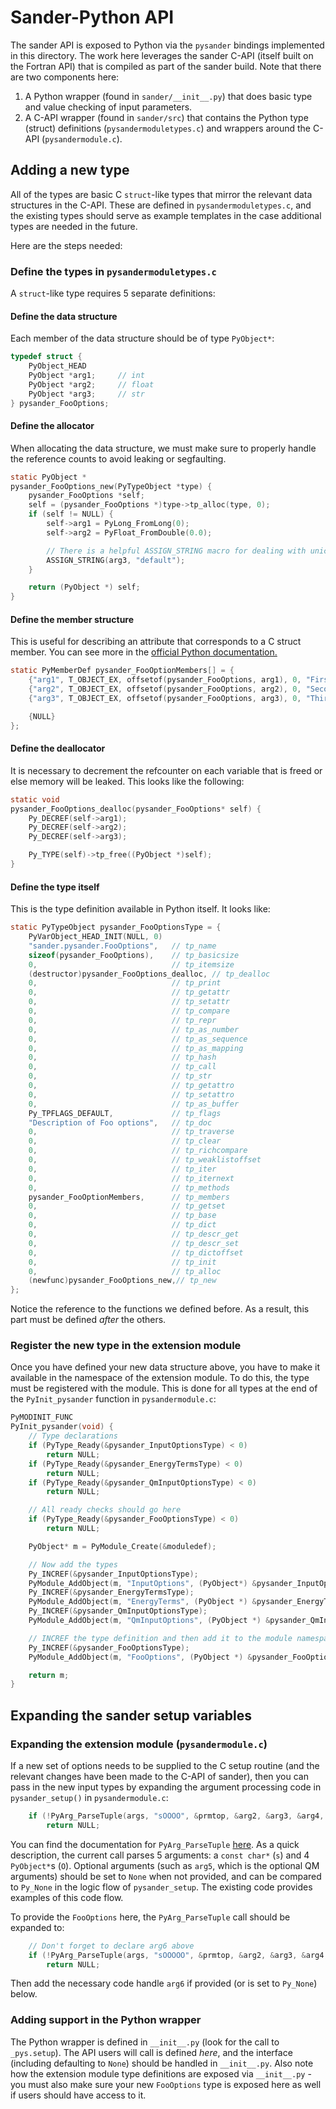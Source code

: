 # Sander-Python API

The sander API is exposed to Python via the `pysander` bindings implemented in this directory.
The work here leverages the sander C-API (itself built on the Fortran API) that is compiled as part of the sander build.
Note that there are two components here:

1. A Python wrapper (found in `sander/__init__.py`) that does basic type and value checking of input parameters.
1. A C-API wrapper (found in `sander/src`) that contains the Python type (struct) definitions (`pysandermoduletypes.c`) and wrappers around the C-API (`pysandermodule.c`).

## Adding a new type

All of the types are basic C `struct`-like types that mirror the relevant data structures in the C-API.
These are defined in `pysandermoduletypes.c`, and the existing types should serve as example templates in the case additional types are needed in the future.

Here are the steps needed:

### Define the types in `pysandermoduletypes.c`

A `struct`-like type requires 5 separate definitions:

#### Define the data structure

Each member of the data structure should be of type `PyObject*`:

```C
typedef struct {
    PyObject_HEAD
    PyObject *arg1;     // int
    PyObject *arg2;     // float
    PyObject *arg3;     // str
} pysander_FooOptions;
```

#### Define the allocator

When allocating the data structure, we must make sure to properly handle the reference counts to avoid leaking or segfaulting.

```C
static PyObject *
pysander_FooOptions_new(PyTypeObject *type) {
    pysander_FooOptions *self;
    self = (pysander_FooOptions *)type->tp_alloc(type, 0);
    if (self != NULL) {
        self->arg1 = PyLong_FromLong(0);
        self->arg2 = PyFloat_FromDouble(0.0);

        // There is a helpful ASSIGN_STRING macro for dealing with unicode
        ASSIGN_STRING(arg3, "default");
    }

    return (PyObject *) self;
}
```

#### Define the member structure

This is useful for describing an attribute that corresponds to a C struct member.
You can see more in the [official Python documentation.](https://docs.python.org/3/c-api/structures.html#c.PyMemberDef)

```C
static PyMemberDef pysander_FooOptionMembers[] = {
    {"arg1", T_OBJECT_EX, offsetof(pysander_FooOptions, arg1), 0, "First argument description"},
    {"arg2", T_OBJECT_EX, offsetof(pysander_FooOptions, arg2), 0, "Second argument description"},
    {"arg3", T_OBJECT_EX, offsetof(pysander_FooOptions, arg3), 0, "Third argument description"},

    {NULL}
};
```

#### Define the deallocator

It is necessary to decrement the refcounter on each variable that is freed or else memory will be leaked.
This looks like the following:

```C
static void
pysander_FooOptions_dealloc(pysander_FooOptions* self) {
    Py_DECREF(self->arg1);
    Py_DECREF(self->arg2);
    Py_DECREF(self->arg3);

    Py_TYPE(self)->tp_free((PyObject *)self);
}
```

#### Define the type itself

This is the type definition available in Python itself. It looks like:

```C
static PyTypeObject pysander_FooOptionsType = {
    PyVarObject_HEAD_INIT(NULL, 0)
    "sander.pysander.FooOptions",   // tp_name
    sizeof(pysander_FooOptions),    // tp_basicsize
    0,                              // tp_itemsize
    (destructor)pysander_FooOptions_dealloc, // tp_dealloc
    0,                              // tp_print
    0,                              // tp_getattr
    0,                              // tp_setattr
    0,                              // tp_compare
    0,                              // tp_repr
    0,                              // tp_as_number
    0,                              // tp_as_sequence
    0,                              // tp_as_mapping
    0,                              // tp_hash
    0,                              // tp_call
    0,                              // tp_str
    0,                              // tp_getattro
    0,                              // tp_setattro
    0,                              // tp_as_buffer
    Py_TPFLAGS_DEFAULT,             // tp_flags
    "Description of Foo options",   // tp_doc
    0,		                        // tp_traverse
    0,		                        // tp_clear
    0,		                        // tp_richcompare
    0,		                        // tp_weaklistoffset
    0,		                        // tp_iter
    0,		                        // tp_iternext
    0,                              // tp_methods
    pysander_FooOptionMembers,      // tp_members
    0,                              // tp_getset
    0,                              // tp_base
    0,                              // tp_dict
    0,                              // tp_descr_get
    0,                              // tp_descr_set
    0,                              // tp_dictoffset
    0,                              // tp_init
    0,                              // tp_alloc
    (newfunc)pysander_FooOptions_new,// tp_new
};
```

Notice the reference to the functions we defined before. As a result, this part must be defined *after* the others.

### Register the new type in the extension module

Once you have defined your new data structure above, you have to make it available in the namespace of the extension module.
To do this, the type must be registered with the module.
This is done for all types at the end of the `PyInit_pysander` function in `pysandermodule.c`:

```C
PyMODINIT_FUNC
PyInit_pysander(void) {
    // Type declarations
    if (PyType_Ready(&pysander_InputOptionsType) < 0)
        return NULL;
    if (PyType_Ready(&pysander_EnergyTermsType) < 0)
        return NULL;
    if (PyType_Ready(&pysander_QmInputOptionsType) < 0)
        return NULL;

    // All ready checks should go here
    if (PyType_Ready(&pysander_FooOptionsType) < 0)
        return NULL;

    PyObject* m = PyModule_Create(&moduledef);

    // Now add the types
    Py_INCREF(&pysander_InputOptionsType);
    PyModule_AddObject(m, "InputOptions", (PyObject*) &pysander_InputOptionsType);
    Py_INCREF(&pysander_EnergyTermsType);
    PyModule_AddObject(m, "EnergyTerms", (PyObject *) &pysander_EnergyTermsType);
    Py_INCREF(&pysander_QmInputOptionsType);
    PyModule_AddObject(m, "QmInputOptions", (PyObject *) &pysander_QmInputOptionsType);

    // INCREF the type definition and then add it to the module namespace
    Py_INCREF(&pysander_FooOptionsType);
    PyModule_AddObject(m, "FooOptions", (PyObject *) &pysander_FooOptionsType);

    return m;
}
```

## Expanding the sander setup variables

### Expanding the extension module (`pysandermodule.c`)

If a new set of options needs to be supplied to the C setup routine (and the relevant changes have been made to the C-API of sander),
then you can pass in the new input types by expanding the argument processing code in `pysander_setup()` in `pysandermodule.c`:

```C
    if (!PyArg_ParseTuple(args, "sOOOO", &prmtop, &arg2, &arg3, &arg4, &arg5))
        return NULL;
```

You can find the documentation for `PyArg_ParseTuple` [here](https://docs.python.org/3/c-api/arg.html#c.PyArg_ParseTuple).
As a quick description, the current call parses 5 arguments: a `const char*` (`s`) and 4 `PyObject*`s (`O`).
Optional arguments (such as `arg5`, which is the optional QM arguments) should be set to `None` when not provided, and
can be compared to `Py_None` in the logic flow of `pysander_setup`.
The existing code provides examples of this code flow.

To provide the `FooOptions` here, the `PyArg_ParseTuple` call should be expanded to:

```C
    // Don't forget to declare arg6 above
    if (!PyArg_ParseTuple(args, "sOOOOO", &prmtop, &arg2, &arg3, &arg4, &arg5, &arg6))
        return NULL;
```

Then add the necessary code handle `arg6` if provided (or is set to `Py_None`) below.

### Adding support in the Python wrapper

The Python wrapper is defined in `__init__.py` (look for the call to `_pys.setup`).
The API users will call is defined *here*, and the interface (including defaulting to `None`) should be handled in `__init__.py`.
Also note how the extension module type definitions are exposed via `__init__.py` - you must also make sure your new `FooOptions` type is exposed here as well if users should have access to it.
